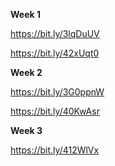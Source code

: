**Week 1** 

https://bit.ly/3lqDuUV

https://bit.ly/42xUqt0

**Week 2**

https://bit.ly/3G0ppnW

https://bit.ly/40KwAsr

**Week 3**

https://bit.ly/412WlVx
